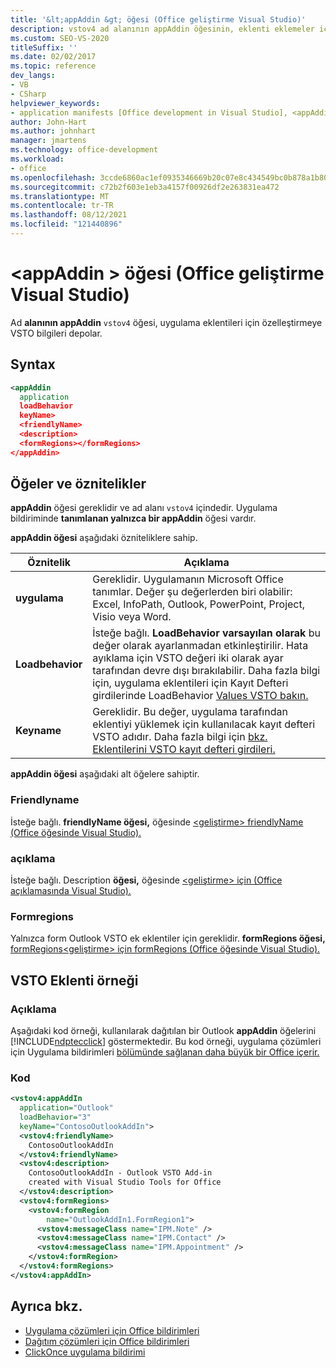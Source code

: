 ```yaml
---
title: '&lt;appAddin &gt; öğesi (Office geliştirme Visual Studio)'
description: vstov4 ad alanının appAddin öğesinin, eklenti eklemeler için özelleştirmeye VSTO depolay olduğunu öğrenin.
ms.custom: SEO-VS-2020
titleSuffix: ''
ms.date: 02/02/2017
ms.topic: reference
dev_langs:
- VB
- CSharp
helpviewer_keywords:
- application manifests [Office development in Visual Studio], <appAddin> element
author: John-Hart
ms.author: johnhart
manager: jmartens
ms.technology: office-development
ms.workload:
- office
ms.openlocfilehash: 3ccde6860ac1ef0935346669b20c07e8c434549bc0b878a1b801b3153fe38168
ms.sourcegitcommit: c72b2f603e1eb3a4157f00926df2e263831ea472
ms.translationtype: MT
ms.contentlocale: tr-TR
ms.lasthandoff: 08/12/2021
ms.locfileid: "121440896"
---
```

# <a name="ltappaddingt-element-office-development-in-visual-studio"></a>&lt;appAddin &gt; öğesi (Office geliştirme Visual Studio)
  Ad **alanının appAddin** `vstov4` öğesi, uygulama eklentileri için özelleştirmeye VSTO bilgileri depolar.

## <a name="syntax"></a>Syntax

```xml
<appAddin
  application
  loadBehavior
  keyName>
  <friendlyName>
  <description>
  <formRegions></formRegions>
</appAddin>
```

## <a name="elements-and-attributes"></a>Öğeler ve öznitelikler
 **appAddin** öğesi gereklidir ve ad alanı `vstov4` içindedir. Uygulama bildiriminde **tanımlanan yalnızca bir appAddin** öğesi vardır.

 **appAddin öğesi** aşağıdaki özniteliklere sahip.

|Öznitelik|Açıklama|
|---------------|-----------------|
|**uygulama**|Gereklidir. Uygulamanın Microsoft Office tanımlar. Değer şu değerlerden biri olabilir: Excel, InfoPath, Outlook, PowerPoint, Project, Visio veya Word.|
|**Loadbehavior**|İsteğe bağlı. **LoadBehavior varsayılan olarak** bu değer olarak ayarlanmadan etkinleştirilir. Hata ayıklama için VSTO değeri iki olarak ayar tarafından devre dışı bırakılabilir. Daha fazla bilgi için, uygulama eklentileri için Kayıt Defteri girdilerinde LoadBehavior [Values VSTO bakın.](../vsto/registry-entries-for-vsto-add-ins.md)|
|**Keyname**|Gereklidir. Bu değer, uygulama tarafından eklentiyi yüklemek için kullanılacak kayıt defteri VSTO adıdır. Daha fazla bilgi için [bkz. Eklentilerini VSTO kayıt defteri girdileri.](../vsto/registry-entries-for-vsto-add-ins.md)|

 **appAddin öğesi** aşağıdaki alt öğelere sahiptir.

### <a name="friendlyname"></a>Friendlyname
 İsteğe bağlı. **friendlyName öğesi,** öğesinde [&#60;geliştirme&#62; friendlyName &#40;Office öğesinde Visual Studio&#41;.](../vsto/friendlyname-element-office-development-in-visual-studio.md)

### <a name="description"></a>açıklama
 İsteğe bağlı. Description **öğesi,** öğesinde [&#60;geliştirme&#62; için &#40;Office açıklamasında Visual Studio&#41;.](../vsto/description-element-office-development-in-visual-studio.md)

### <a name="formregions"></a>Formregions
 Yalnızca form Outlook VSTO ek eklentiler için gereklidir. **formRegions öğesi,** [formRegions&#60;geliştirme&#62; için formRegions &#40;Office öğesinde Visual Studio&#41;.](../vsto/formregions-element-office-development-in-visual-studio.md)

## <a name="vsto-add-in-example"></a>VSTO Eklenti örneği

### <a name="description"></a>Açıklama
 Aşağıdaki kod örneği, kullanılarak dağıtılan bir Outlook **appAddin** öğelerini [!INCLUDE[ndptecclick](../vsto/includes/ndptecclick-md.md)] göstermektedir. Bu kod örneği, uygulama çözümleri için Uygulama bildirimleri [bölümünde sağlanan daha büyük bir Office içerir.](../vsto/application-manifests-for-office-solutions.md)

### <a name="code"></a>Kod

```xml
<vstov4:appAddIn
  application="Outlook"
  loadBehavior="3"
  keyName="ContosoOutlookAddIn">
  <vstov4:friendlyName>
    ContosoOutlookAddIn
  </vstov4:friendlyName>
  <vstov4:description>
    ContosoOutlookAddIn - Outlook VSTO Add-in
    created with Visual Studio Tools for Office
  </vstov4:description>
  <vstov4:formRegions>
    <vstov4:formRegion
        name="OutlookAddIn1.FormRegion1">
      <vstov4:messageClass name="IPM.Note" />
      <vstov4:messageClass name="IPM.Contact" />
      <vstov4:messageClass name="IPM.Appointment" />
    </vstov4:formRegion>
  </vstov4:formRegions>
</vstov4:appAddIn>
```

## <a name="see-also"></a>Ayrıca bkz.

- [Uygulama çözümleri için Office bildirimleri](../vsto/application-manifests-for-office-solutions.md)
- [Dağıtım çözümleri için Office bildirimleri](../vsto/deployment-manifests-for-office-solutions.md)
- [ClickOnce uygulama bildirimi](../deployment/clickonce-application-manifest.md)